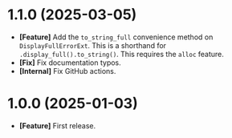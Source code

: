 # 1.1.0 (2025-03-05)

- **[Feature]** Add the `to_string_full` convenience method on `DisplayFullErrorExt`.
  This is a shorthand for `.display_full().to_string()`. This requires the `alloc` feature.
- **[Fix]** Fix documentation typos.
- **[Internal]** Fix GitHub actions.

# 1.0.0 (2025-01-03)

- **[Feature]** First release.

